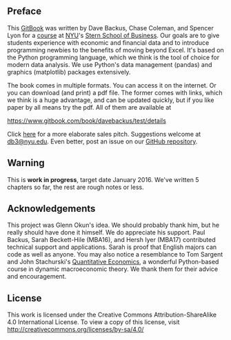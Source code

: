 ## Preface

This [GitBook](https://www.gitbook.com/book/davebackus/test/details) was written by Dave Backus, Chase Coleman, and Spencer Lyon for a [course](https://github.com/DaveBackus/Data_Bootcamp#data-bootcamp) at [NYU](http://www.nyu.edu/)'s [Stern School of Business](http://www.stern.nyu.edu/).  Our goals are to give students experience with economic and financial data and to introduce programming newbies to the benefits of moving beyond Excel.  It's based on the Python programming language, which we think is the tool of choice for modern data analysis.  We use Python's data management (pandas) and graphics (matplotlib) packages extensively.  

The book comes in multiple formats.  You can access it on the internet.  Or you can download (and print) a pdf file.  The former comes with links, which we think is a huge advantage, and can be updated quickly, but if you like paper by all means try the pdf.  All of them are available at 

https://www.gitbook.com/book/davebackus/test/details

Click [here](https://docs.google.com/document/d/1EYvjgbeXk-BUGVrrVzJGqsaGaxYng1qSSB_3cxdsyJE/edit) for a more elaborate sales pitch.  Suggestions welcome at db3@nyu.edu.  Even better, post an issue on our [GitHub repository](https://github.com/DaveBackus/Data_Bootcamp_Book/issues).  

## Warning

This is **work in progress**, target date January 2016.  We've written 5 chapters so far, the rest are rough notes or less.  

## Acknowledgements 

This project was Glenn Okun's idea.  We should probably thank him, but he really should have done it himself. We do appreciate his support. Paul Backus, Sarah Beckett-Hile (MBA16), and Hersh Iyer (MBA17) contributed technical support and applications.  Sarah is proof that English majors can code as well as anyone. You may also notice a resemblance to Tom Sargent and John Stachurski's [Quantitative Economics](http://quant-econ.net/), a wonderful Python-based course in dynamic macroeconomic theory.  We thank them for their advice and encouragement. 

## License 

This work is licensed under the Creative Commons Attribution-ShareAlike 4.0 International License. To view a copy of this license, visit http://creativecommons.org/licenses/by-sa/4.0/

